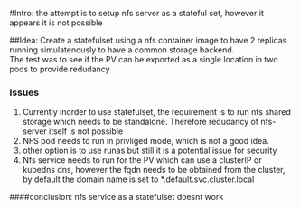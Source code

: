 #Intro:
the attempt is to setup nfs server as a stateful set, however it appears it is not possible

##Idea:
Create a statefulset using a nfs container image to have 2 replicas running simulatenously to have a common storage backend.  
The test was to see if the PV can be exported as a single location in two pods to provide redudancy

### Issues
1. Currently inorder to use statefulset, the requirement is to run nfs shared storage which needs to be standalone. Therefore redudancy of nfs-server itself is not possible
2. NFS pod needs to run in privliged mode, which is not a good idea.
3. other option is to use runas but still it is a potential issue for security
4. Nfs service needs to run for the PV which can use a clusterIP or kubedns dns, however the fqdn needs to be obtained from the cluster, by default the domain name is set to *.default.svc.cluster.local

####conclusion:
nfs service as a statefulset doesnt work
